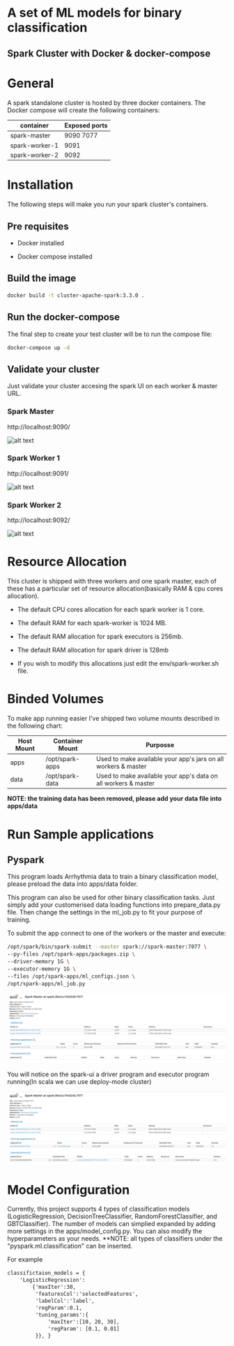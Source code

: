 # A set of ML models for binary classification
## Spark Cluster with Docker & docker-compose

# General

A spark standalone cluster is hosted by three docker containers. The Docker compose will create the following containers:

container|Exposed ports
---|---
spark-master|9090 7077
spark-worker-1|9091
spark-worker-2|9092

# Installation

The following steps will make you run your spark cluster's containers.

## Pre requisites

* Docker installed

* Docker compose  installed

## Build the image


```sh
docker build -t cluster-apache-spark:3.3.0 .
```

## Run the docker-compose

The final step to create your test cluster will be to run the compose file:

```sh
docker-compose up -d
```

## Validate your cluster

Just validate your cluster accesing the spark UI on each worker & master URL.

### Spark Master

http://localhost:9090/

![alt text](docs/spark-master.png "Spark master UI")

### Spark Worker 1

http://localhost:9091/

![alt text](docs/spark-worker-1.png "Spark worker 1 UI")

### Spark Worker 2

http://localhost:9092/

![alt text](docs/spark-worker-2.png "Spark worker 2 UI")


# Resource Allocation 

This cluster is shipped with three workers and one spark master, each of these has a particular set of resource allocation(basically RAM & cpu cores allocation).

* The default CPU cores allocation for each spark worker is 1 core.

* The default RAM for each spark-worker is 1024 MB.

* The default RAM allocation for spark executors is 256mb.

* The default RAM allocation for spark driver is 128mb

* If you wish to modify this allocations just edit the env/spark-worker.sh file.

# Binded Volumes

To make app running easier I've shipped two volume mounts described in the following chart:

Host Mount|Container Mount|Purposse
---|---|---
apps|/opt/spark-apps|Used to make available your app's jars on all workers & master
data|/opt/spark-data| Used to make available your app's data on all workers & master

**NOTE: the training data has been removed, please add your data file into apps/data**


# Run Sample applications


## Pyspark

This program loads Arrhythmia data to train a binary classification model, please preload the data into apps/data folder.

This program can also be used for other binary classification tasks. Just simply add your customerised data loading functions into prepare_data.py file. Then change the settings in the ml_job.py to fit your purpose of training.

To submit the app connect to one of the workers or the master and execute:

```sh
/opt/spark/bin/spark-submit --master spark://spark-master:7077 \
--py-files /opt/spark-apps/packages.zip \
--driver-memory 1G \
--executor-memory 1G \
--files /opt/spark-apps/ml_configs.json \
/opt/spark-apps/ml_job.py
```

![alt text](./articles/images/pyspark-demo.png "Spark UI with pyspark program running")


You will notice on the spark-ui a driver program and executor program running(In scala we can use deploy-mode cluster)

![alt text](./articles/images/stats-app.png "Spark UI with scala program running")

# Model Configuration
Currently, this project supports 4 types of classification models (LogisticRegression, DecisionTreeClassifier, RandomForestClassifier,  and GBTClassifier). The number of models can simplied expanded by adding more settings in the apps/model_config.py.
You can also modify the hyperparameters as your needs.
**NOTE: all types of classifiers under the "pyspark.ml.classification" can be inserted.

For example 
```
classifictaion_models = {
    'LogisticRegression':
        {'maxIter':30, 
         'featuresCol':'selectedFeatures', 
         'labelCol':'label', 
         'regParam':0.1, 
         'tuning_params':{
             'maxIter':[10, 20, 30],
             'regParam': [0.1, 0.01]
         }}, }
```
